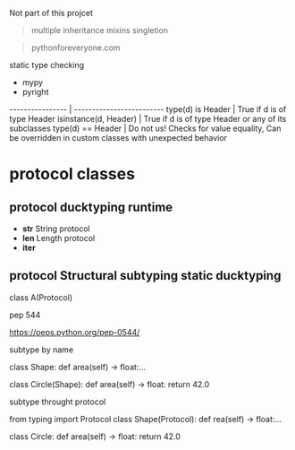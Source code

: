 Not part of this projcet

> multiple inheritance
> mixins
> singletion




> pythonforeveryone.com


static type checking

+ mypy
+ pyright

----------------    | -------------------------
type(d) is Header  | True if d is of type Header
isinstance(d, Header) | True if d is of type Header or any of its subclasses
type(d) ==  Header  | Do not us! Checks for value equality, Can be overridden in custom classes with unexpected behavior


# protocol classes

## protocol ducktyping runtime

+ __str__ String protocol
+ __len__ Length protocol
+ __iter__ 


## protocol Structural subtyping static ducktyping


class A(Protocol)




pep 544

https://peps.python.org/pep-0544/


subtype by name

class Shape:
    def area(self) -> float:...

class Circle(Shape):
    def area(self) -> float:
        return 42.0

subtype throught protocol

from typing import Protocol
class Shape(Protocol):
    def rea(self) -> float:...

class Circle:
    def area(self) -> float:
        return 42.0

    






